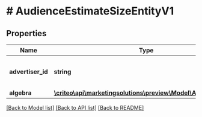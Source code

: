 # # AudienceEstimateSizeEntityV1

## Properties

Name | Type | Description | Notes
------------ | ------------- | ------------- | -------------
**advertiser_id** | **string** | Advertiser associated to the audience |
**algebra** | [**\criteo\api\marketingsolutions\preview\Model\AlgebraNodeV1**](AlgebraNodeV1.md) |  |

[[Back to Model list]](../../README.md#models) [[Back to API list]](../../README.md#endpoints) [[Back to README]](../../README.md)
